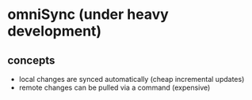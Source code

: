 # omniSync (under heavy development)

## concepts
- local changes are synced automatically (cheap incremental updates)
- remote changes can be pulled via a command (expensive)
